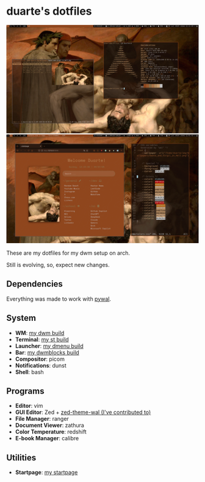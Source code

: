 # duarte's dotfiles

![Desktop Screenshot 1](img/Screenshots/screenshot_1.png)
![Desktop Screenshot 2](img/Screenshots/screenshot_3.png)

These are my dotfiles for my dwm setup on arch.

Still is evolving, so, expect new changes.

## Dependencies

Everything was made to work with [pywal](https://github.com/eylles/pywal16).

## System

- **WM**: [my dwm build](https://github.com/duartebranco/dwm)
- **Terminal**: [my st build](https://github.com/duartebranco/st)
- **Launcher**: [my dmenu build](https://github.com/duartebranco/dmenu)
- **Bar**: [my dwmblocks build](https://github.com/duartebranco/dwmblocks)
- **Compositor**: picom
- **Notifications**: dunst
- **Shell**: bash

## Programs

- **Editor**: vim
- **GUI Editor**: Zed + [zed-theme-wal (I've contributed to)](https://github.com/Fuwn/zed-theme-wal)
- **File Manager**: ranger
- **Document Viewer**: zathura
- **Color Temperature**: redshift
- **E-book Manager**: calibre

## Utilities

- **Startpage**: [my startpage](https://github.com/duartebranco/startpage)
